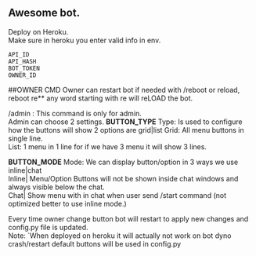 ## Awesome bot.

Deploy on Heroku.\
Make sure in heroku you enter valid info in env.

```
API_ID
API_HASH
BOT_TOKEN
OWNER_ID
```
##OWNER CMD
Owner can restart bot if needed with /reboot or reload, reboot re** any word starting with re will reLOAD the bot.

/admin : This command is only for admin.\
Admin can choose 2 settings.
**BUTTON_TYPE**
Type:  Is used to configure how the buttons will show 2 options are grid|list 
Grid: All menu buttons in single line.\
List: 1 menu in 1 line for if we have 3 menu it will show 3 lines.

**BUTTON_MODE**
Mode: We can display button/option in 3 ways we use inline|chat \
Inline| Menu/Option Buttons will not be shown inside chat windows and always visible below the chat.\
Chat| Show menu with in chat when user send /start command (not optimized better to use inline mode.)

Every time owner change button bot will restart to apply new changes and config.py file is updated.\
Note: `When deployed on heroku it will actually not work on bot dyno crash/restart default buttons will be used in config.py
